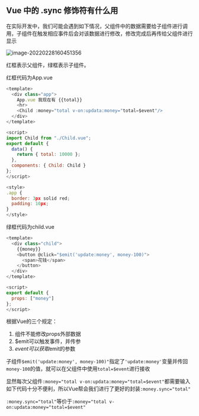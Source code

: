 ## Vue 中的 .sync 修饰符有什么用

在实际开发中，我们可能会遇到如下情况，父组件中的数据需要给子组件进行调用，子组件在触发相应事件后会对该数据进行修改，修改完成后再传给父组件进行显示

![image-20220228160451356](C:\Users\johnnywwy\AppData\Roaming\Typora\typora-user-images\image-20220228160451356.png)

红框表示父组件，绿框表示子组件。



红框代码为App.vue

```javascript
<template>
  <div class="app">
    App.vue 我现在有 {{total}}
    <hr>
    <Child :money="total v-on:updata:money="total=$event"/>
  </div>
</template>

<script>
import Child from "./Child.vue";
export default {
  data() {
    return { total: 10000 };
  },
  components: { Child: Child }
};
</script>

<style>
.app {
  border: 3px solid red;
  padding: 10px;
}
</style>

```



绿框代码为child.vue

```javascript
<template>
  <div class="child">
    {{money}}
    <button @click="$emit('update:money', money-100)">
      <span>花钱</span>
    </button>
  </div>
</template>

<script>
export default {
  props: ["money"]
};
</script>
```



根据Vue的三个规定：

1. 组件不能修改props外部数据
2. $emit可以触发事件，并传参
3. $event可以获取$emit的参数



子组件`$emit('update:money', money-100)"`指定了`'update:money'`变量并传回`money-100`的值，就可以在父组件中使用`total=$event`进行接收



显然每次父组件`:money="total v-on:updata:money="total=$event"`都需要输入如下代码十分不便利，所以Vue帮会我们进行了更好的封装`:money.sync="total"`

`:money.sync="total"`等价于`:money="total v-on:updata:money="total=$event"`